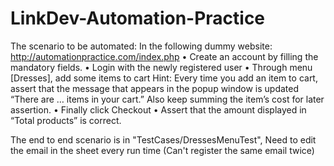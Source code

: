 # LinkDev-Automation-Practice

The scenario to be automated: In the following dummy website: http://automationpractice.com/index.php • Create an account by filling the mandatory fields. • Login with the newly registered user • Through menu [Dresses], add some items to cart Hint: Every time you add an item to cart, assert that the message that appears in the popup window is updated “There are … items in your cart.” Also keep summing the item’s cost for later assertion. • Finally click Checkout • Assert that the amount displayed in “Total products” is correct.

The end to end scenario is in "TestCases/DressesMenuTest", Need to edit the email in the sheet every run time (Can't register the same email twice)
